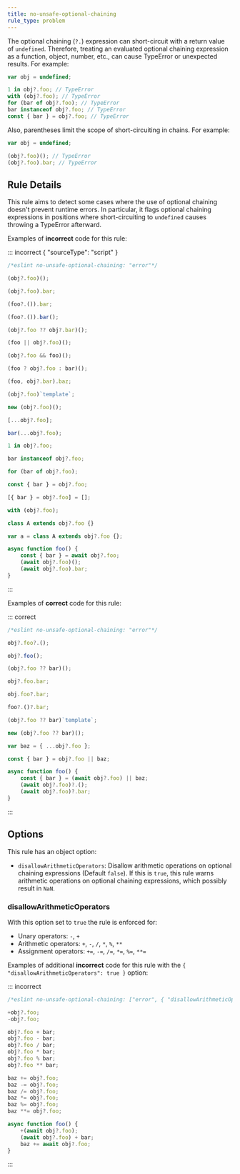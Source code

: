 ```yaml
---
title: no-unsafe-optional-chaining
rule_type: problem
---
```


The optional chaining (`?.`) expression can short-circuit with a return value of `undefined`. Therefore, treating an evaluated optional chaining expression as a function, object, number, etc., can cause TypeError or unexpected results. For example:

```js
var obj = undefined;

1 in obj?.foo; // TypeError
with (obj?.foo); // TypeError
for (bar of obj?.foo); // TypeError
bar instanceof obj?.foo; // TypeError
const { bar } = obj?.foo; // TypeError
```

Also, parentheses limit the scope of short-circuiting in chains. For example:

```js
var obj = undefined;

(obj?.foo)(); // TypeError
(obj?.foo).bar; // TypeError
```

## Rule Details

This rule aims to detect some cases where the use of optional chaining doesn't prevent runtime errors. In particular, it flags optional chaining expressions in positions where short-circuiting to `undefined` causes throwing a TypeError afterward.

Examples of **incorrect** code for this rule:

::: incorrect { "sourceType": "script" }

```js
/*eslint no-unsafe-optional-chaining: "error"*/

(obj?.foo)();

(obj?.foo).bar;

(foo?.()).bar;

(foo?.()).bar();

(obj?.foo ?? obj?.bar)();

(foo || obj?.foo)();

(obj?.foo && foo)();

(foo ? obj?.foo : bar)();

(foo, obj?.bar).baz;

(obj?.foo)`template`;

new (obj?.foo)();

[...obj?.foo];

bar(...obj?.foo);

1 in obj?.foo;

bar instanceof obj?.foo;

for (bar of obj?.foo);

const { bar } = obj?.foo;

[{ bar } = obj?.foo] = [];

with (obj?.foo);

class A extends obj?.foo {}

var a = class A extends obj?.foo {};

async function foo() {
    const { bar } = await obj?.foo;
    (await obj?.foo)();
    (await obj?.foo).bar;
}
```

:::

Examples of **correct** code for this rule:

::: correct

```js
/*eslint no-unsafe-optional-chaining: "error"*/

obj?.foo?.();

obj?.foo();

(obj?.foo ?? bar)();

obj?.foo.bar;

obj.foo?.bar;

foo?.()?.bar;

(obj?.foo ?? bar)`template`;

new (obj?.foo ?? bar)();

var baz = { ...obj?.foo };

const { bar } = obj?.foo || baz;

async function foo() {
    const { bar } = (await obj?.foo) || baz;
    (await obj?.foo)?.();
    (await obj?.foo)?.bar;
}
```

:::

## Options

This rule has an object option:

- `disallowArithmeticOperators`: Disallow arithmetic operations on optional chaining expressions (Default `false`). If this is `true`, this rule warns arithmetic operations on optional chaining expressions, which possibly result in `NaN`.

### disallowArithmeticOperators

With this option set to `true` the rule is enforced for:

- Unary operators: `-`, `+`
- Arithmetic operators: `+`, `-`, `/`, `*`, `%`, `**`
- Assignment operators: `+=`, `-=`, `/=`, `*=`, `%=`, `**=`

Examples of additional **incorrect** code for this rule with the `{ "disallowArithmeticOperators": true }` option:

::: incorrect

```js
/*eslint no-unsafe-optional-chaining: ["error", { "disallowArithmeticOperators": true }]*/

+obj?.foo;
-obj?.foo;

obj?.foo + bar;
obj?.foo - bar;
obj?.foo / bar;
obj?.foo * bar;
obj?.foo % bar;
obj?.foo ** bar;

baz += obj?.foo;
baz -= obj?.foo;
baz /= obj?.foo;
baz *= obj?.foo;
baz %= obj?.foo;
baz **= obj?.foo;

async function foo() {
    +(await obj?.foo);
    (await obj?.foo) + bar;
    baz += await obj?.foo;
}
```

:::

